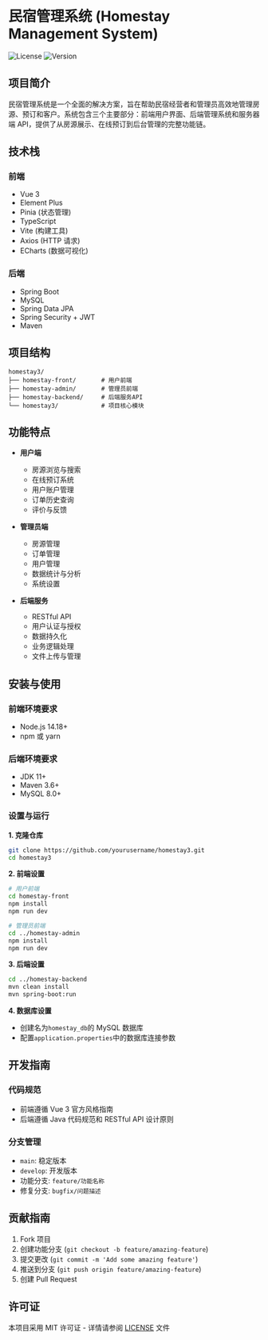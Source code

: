 
# 民宿管理系统 (Homestay Management System)

![License](https://img.shields.io/badge/license-MIT-blue.svg)
![Version](https://img.shields.io/badge/version-1.0.0-green.svg)

## 项目简介

民宿管理系统是一个全面的解决方案，旨在帮助民宿经营者和管理员高效地管理房源、预订和客户。系统包含三个主要部分：前端用户界面、后端管理系统和服务器端 API，提供了从房源展示、在线预订到后台管理的完整功能链。

## 技术栈

### 前端

- Vue 3
- Element Plus
- Pinia (状态管理)
- TypeScript
- Vite (构建工具)
- Axios (HTTP 请求)
- ECharts (数据可视化)

### 后端

- Spring Boot
- MySQL
- Spring Data JPA
- Spring Security + JWT
- Maven

## 项目结构

```
homestay3/
├── homestay-front/       # 用户前端
├── homestay-admin/       # 管理员前端
├── homestay-backend/     # 后端服务API
└── homestay3/            # 项目核心模块
```

## 功能特点

- **用户端**

  - 房源浏览与搜索
  - 在线预订系统
  - 用户账户管理
  - 订单历史查询
  - 评价与反馈

- **管理员端**

  - 房源管理
  - 订单管理
  - 用户管理
  - 数据统计与分析
  - 系统设置

- **后端服务**
  - RESTful API
  - 用户认证与授权
  - 数据持久化
  - 业务逻辑处理
  - 文件上传与管理

## 安装与使用

### 前端环境要求

- Node.js 14.18+
- npm 或 yarn

### 后端环境要求

- JDK 11+
- Maven 3.6+
- MySQL 8.0+

### 设置与运行

**1. 克隆仓库**

```bash
git clone https://github.com/yourusername/homestay3.git
cd homestay3
```

**2. 前端设置**

```bash
# 用户前端
cd homestay-front
npm install
npm run dev

# 管理员前端
cd ../homestay-admin
npm install
npm run dev
```

**3. 后端设置**

```bash
cd ../homestay-backend
mvn clean install
mvn spring-boot:run
```

**4. 数据库设置**

- 创建名为`homestay_db`的 MySQL 数据库
- 配置`application.properties`中的数据库连接参数

## 开发指南

### 代码规范

- 前端遵循 Vue 3 官方风格指南
- 后端遵循 Java 代码规范和 RESTful API 设计原则

### 分支管理

- `main`: 稳定版本
- `develop`: 开发版本
- 功能分支: `feature/功能名称`
- 修复分支: `bugfix/问题描述`

## 贡献指南

1. Fork 项目
2. 创建功能分支 (`git checkout -b feature/amazing-feature`)
3. 提交更改 (`git commit -m 'Add some amazing feature'`)
4. 推送到分支 (`git push origin feature/amazing-feature`)
5. 创建 Pull Request

## 许可证

本项目采用 MIT 许可证 - 详情请参阅 [LICENSE](LICENSE) 文件
